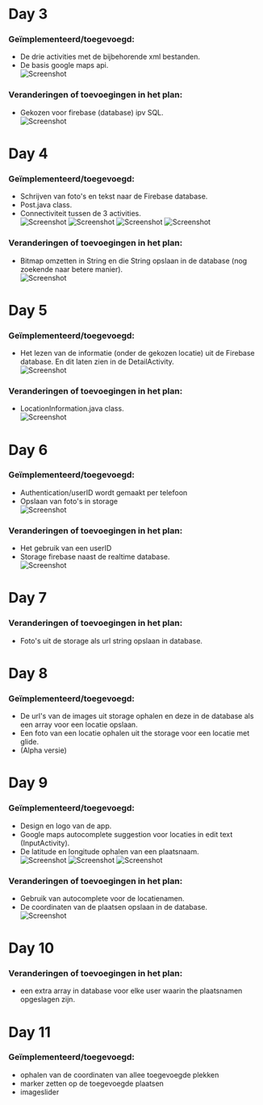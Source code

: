 # Day 3
### Geïmplementeerd/toegevoegd:
- De drie activities met de bijbehorende xml bestanden.
- De basis google maps api.</br>
![Screenshot](doc/map_week_1.jpeg)

### Veranderingen of toevoegingen in het plan:
- Gekozen voor firebase (database) ipv SQL.</br>
![Screenshot](doc/DesignDoc3.png)

# Day 4
### Geïmplementeerd/toegevoegd:
- Schrijven van foto's en tekst naar de Firebase database. 
- Post.java class.
- Connectiviteit tussen de 3 activities.</br>
![Screenshot](doc/marker_week_1.jpeg)
![Screenshot](doc/detail_week_1.jpeg)
![Screenshot](doc/input_week_1.jpeg)
![Screenshot](doc/firebase_home.jpeg)

### Veranderingen of toevoegingen in het plan:
- Bitmap omzetten in String en die String opslaan in de database (nog zoekende naar betere manier).</br>
![Screenshot](doc/DesignDoc4.png)

# Day 5
### Geïmplementeerd/toegevoegd:
- Het lezen van de informatie (onder de gekozen locatie) uit de Firebase database. En dit laten zien in de DetailActivity.</br>
![Screenshot](doc/database_week_1.jpeg)

### Veranderingen of toevoegingen in het plan:
- LocationInformation.java class.</br>
![Screenshot](doc/DesignDoc5.png)

# Day 6
### Geïmplementeerd/toegevoegd:
- Authentication/userID wordt gemaakt per telefoon
- Opslaan van foto's in storage</br>
![Screenshot](doc/authentication_firebase.jpeg)

### Veranderingen of toevoegingen in het plan:
- Het gebruik van een userID
- Storage firebase naast de realtime database.</br>
![Screenshot](doc/DesignDoc6.png)

# Day 7
### Veranderingen of toevoegingen in het plan:
- Foto's uit de storage als url string opslaan in database.</br>

# Day 8
### Geïmplementeerd/toegevoegd:
- De url's van de images uit storage ophalen en deze in de database als een array voor een locatie opslaan.
- Een foto van een locatie ophalen uit the storage voor een locatie met glide.
- (Alpha versie)</br>

# Day 9
### Geïmplementeerd/toegevoegd:
- Design en logo van de app.
- Google maps autocomplete suggestion voor locaties in edit text (InputActivity).
- De latitude en longitude ophalen van een plaatsnaam.</br>
![Screenshot](doc/upgrade_layout_1.jpeg)
![Screenshot](doc/autocomplete_google.jpeg)
![Screenshot](doc/coordinates_firebase.jpeg)

### Veranderingen of toevoegingen in het plan:
- Gebruik van autocomplete voor de locatienamen.
- De coordinaten van de plaatsen opslaan in de database.</br>
![Screenshot](doc/DesignDoc9.png)

# Day 10
### Veranderingen of toevoegingen in het plan:
- een extra array in database voor elke user waarin the plaatsnamen opgeslagen zijn.

# Day 11
### Geïmplementeerd/toegevoegd:
- ophalen van de coordinaten van allee toegevoegde plekken
- marker zetten op de toegevoegde plaatsen
- imageslider

